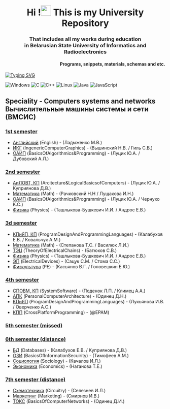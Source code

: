 <h1 align="center"> Hi !<img src="https://github.com/blackcater/blackcater/raw/main/images/Hi.gif" height="32"/> This is my University Repository </h1>
<h3 align="center">That includes all my works during education <br> in Belarusian State University of Informatics and Radioelectronics</h3>
<h4 align="right"> Programs, snippets, materials, schemas and etc.</h4>

[![Typing SVG](https://readme-typing-svg.herokuapp.com?color=%2356ACF7&lines=BSUIR+repository+2019+-+2024)](https://git.io/typing-svg)

![Windows](https://img.shields.io/badge/Windows-0078D6?style=for-the-badge&logo=windows&logoColor=white) ![C](https://img.shields.io/badge/c-%2300599C.svg?style=for-the-badge&logo=c&logoColor=white) ![C++](https://img.shields.io/badge/c++-%2300599C.svg?style=for-the-badge&logo=c%2B%2B&logoColor=white) ![Linux](https://img.shields.io/badge/Linux-FCC624?style=for-the-badge&logo=linux&logoColor=black) ![Java](https://img.shields.io/badge/java-%23ED8B00.svg?style=for-the-badge&logo=java&logoColor=white)  ![JavaScript](https://img.shields.io/badge/javascript-%23323330.svg?style=for-the-badge&logo=javascript&logoColor=%23F7DF1E) 

## Speciality - Computers systems and networks <br> Вычислительные машины системы и сети (ВМСИС)

### <a href="term1">1st semester</a>
<div>
<ul> 
 <li><a href="term1/АНГЛ_English">Английский</a> (English) - (Ладыженко М.В.)</li>
 <li><a href="term1/ИКГ_IngenericComputerGraphics">ИКГ</a> (IngenericComputerGraphics) - (Вышинский Н.В. / Гиль С.В.)</li>
 <li><a href="term1/ОАИП_BasicsOfAlgorithmics&Programming">ОАИП</a> (BasicsOfAlgorithmics&Programming) - (Луцик Ю.А. / Дубовский А.Л.)</li>
</ul>
</div>

### <a href="term2">2nd semester</a>
<div>
<ul> 
 <li><a href="term2/АиЛОВТ_Аrcitecture&LogicalBasicsоfComputers">АиЛОВТ, КП</a> (Аrcitecture&LogicalBasicsоfComputers) - (Луцик Ю.А. / Куприянова Д.В.)</li>
 <li><a href="term2/МАТЕМ_Mathematics">Математика</a> (Math) - (Рачковский Н.Н / Лущакова И.Н.)</li>
 <li><a href="term2/ОАИП2_BasicsOfAlgorithmics&Programming2">ОАИП</a> (BasicsOfAlgorithmics&Programming) - (Луцик Ю.А. / Чернухо К.С.)</li>
 <li><a href="term2/ФИЗИКА_Physics">Физика</a> (Physics) - (Ташлыкова-Бушкевич И.И. / Андрос Е.В.)</li>
</ul>
</div>

### <a href="term3">3d semester</a>
<div>
<ul> 
 <li><a href="term3/КПИЯП_ProgramDesignAndProgrammingLanguages">КПиЯП, КП</a> (ProgramDesignAndProgrammingLanguages) - (Калабухов Е.В. / Ковальчук А.М.)</li>
 <li><a href="term3/МАТЕМ_Mathematics">Математика</a> (Math) - (Степанова Т.С. / Василюк Л.И.)</li>
 <li><a href="term3/ТЭЦ_TheoryOfElectricalChains">ТЭЦ</a> (TheoryOfElectricalChains) - (Батюков С.В.)</li>
 <li><a href="term3/ФИЗИКА_Physics">Физика</a> (Physics) - (Ташлыкова-Бушкевич И.И. / Андрос Е.В.)</li>
 <li><a href="term3/ЭП_ElectricalDevices">ЭП</a> (ElectricalDevices) - (Сацук С.М. / Стома С.С.)</li>
 <li><a href="term3/ФИЗКЛЬТ_PE">Физкультура</a> (PE) - (Касьянов В.Г. / Головешкин Е.Ю.)</li>
</ul>
</div>

### <a href="term4">4th semester</a>
<div>
<ul> 
 <li><a href="term4/СПОВМ_ComputerSystemSoftware">СПОВМ, КП</a> (SystemSoftware) - (Поденок Л.П. / Климец А.А.)</li>
 <li><a href="term4/АПК_PersonalComputerArchitecture">АПК</a> (PersonalComputerArchitecture) - (Одинец Д.Н.)</li>
 <li><a href="term4/КПиЯП2_ProgramDesignAndProgrammingLanguages2">КПиЯП</a> (ProgramDesignAndProgrammingLanguages) - (Лукьянова И.В. / Оверченко А.С.)</li>
 <li><a href="term4/КПП_CrossPlatformProgramming">КПП</a> (CrossPlatformProgramming) - (@EPAM)</li>
</ul>
</div>

### <a href="term5 (missed)">5th semester (missed)</a>

### <a href="term6 (distance)">6th semester (distance)</a>
<div>
<ul> 
 <li><a href="term6 (distance)/БД_DataBases">БД</a> (Databases) - (Калабухов Е.В. / Куприянова Д.В.)</li>
 <li><a href="term6 (distance)/ОЗИ_BasicsOfInformationSecuirity">ОЗИ</a> (BasicsOfInformationSecuirity) - (Тимофеев А.М.)</li>
 <li><a href="term6 (distance)/ЭК_Economics&SociologyModules/Социология_Sociology">Социология</a> (Sociology) - (Качалов И.Л.)</li>
 <li><a href="term6 (distance)/ЭК_Economics&SociologyModules/Экономика_Economics">Экономика</a> (Economics) - (Наганова Т.Е.)</li>
</ul>
</div>

### <a href="term7 (distance)">7th semester (distance)</a>
<div>
<ul> 
 <li><a href="term7 (distance)/CхемТ_Circuitry">Схемотехника</a> (Circuitry) - (Селезнев И.Л.)</li>
 <li><a href="term7 (distance)/МППиПУ_MarketingOfSoftwareProducts&ITservices">Маркетинг</a> (Marketing) - (Смирнов И.В.)</li>
 <li><a href="term7 (distance)/ТОКС_TheoreticalBasicsOfComputerNetworks">ТОКС</a> (BasicsOfComputerNetworks) - (Одинец Д.И.)</li>
</ul>
</div>
